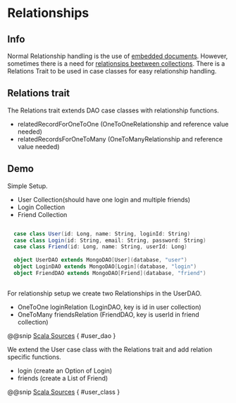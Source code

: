 # Relationships

## Info

Normal Relationship handling is the use of [embedded documents](https://docs.mongodb.com/manual/tutorial/model-embedded-one-to-one-relationships-between-documents/).
However, sometimes there is a need for [relationsips beetween collections](https://docs.mongodb.com/manual/tutorial/model-referenced-one-to-many-relationships-between-documents/). There is a Relations Trait to be used in case classes for easy relationship handling.

## Relations trait

The Relations trait extends DAO case classes with relationship functions.

* relatedRecordForOneToOne (OneToOneRelationship and reference value needed)
* relatedRecordsForOneToMany (OneToManyRelationship and reference value needed)

## Demo

Simple Setup.

* User Collection(should have one login and multiple friends)
* Login Collection
* Friend Collection

```scala

  case class User(id: Long, name: String, loginId: String)
  case class Login(id: String, email: String, password: String)
  case class Friend(id: Long, name: String, userId: Long)
  
  object UserDAO extends MongoDAO[User](database, "user") 
  object LoginDAO extends MongoDAO[Login](database, "login")
  object FriendDAO extends MongoDAO[Friend](database, "friend")
  
```

For relationship setup we create two Relationships in the UserDAO.

* OneToOne loginRelation  (LoginDAO, key is id in user collection)
* OneToMany friendsRelation (FriendDAO, key is userId in friend collection)

@@snip [Scala Sources](/src/test/scala/dev/mongocamp/driver/mongodb/relation/RelationDemoDatabase.scala) { #user_dao }


We extend the User case class with the Relations trait and add relation specific functions.

* login (create an Option of Login)
* friends (create a List of Friend)

@@snip [Scala Sources](/src/test/scala/dev/mongocamp/driver/mongodb/relation/RelationDemoDatabase.scala) { #user_class }


